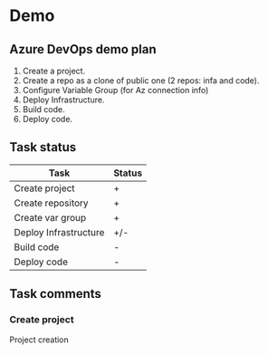 # Demo 
## Azure DevOps demo plan
1. Create a project.
2. Create a repo as a clone of public one (2 repos: infa and code).
3. Configure Variable Group (for Az connection info)
4. Deploy Infrastructure.
5. Build code.
6. Deploy code.

## Task status

| Task                      | Status    |
| ---                       | ---       |
| Create project            | +         |
| Create repository         | +         |
| Create var group          | +         |
| Deploy Infrastructure     | +/-       |
| Build code                | -         |
| Deploy code               | -         |

## Task comments
### Create project
Project creation 
